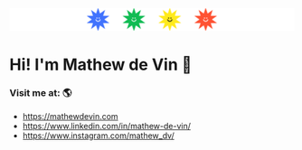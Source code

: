 ![rainbow-logo](https://raw.githubusercontent.com/MtheDV/MtheDV/main/logo-banner.png)

# Hi! I'm Mathew de Vin 👋

### Visit me at: 🌎
 - https://mathewdevin.com
 - https://www.linkedin.com/in/mathew-de-vin/
 - https://www.instagram.com/mathew_dv/
